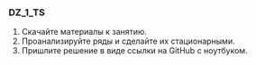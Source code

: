 ### DZ_1_TS
1. Скачайте материалы к занятию.
1. Проанализируйте ряды и сделайте их стационарными.
1. Пришлите решение в виде ссылки на GitHub с ноутбуком.
